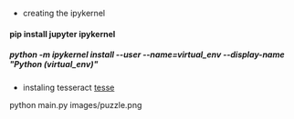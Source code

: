 - creating the ipykernel

#### pip install jupyter ipykernel

##### python -m ipykernel install --user --name=virtual_env --display-name "Python (virtual_env)"

- instaling tesseract
  [tesse](https://github.com/UB-Mannheim/tesseract/wiki)

python main.py images/puzzle.png
